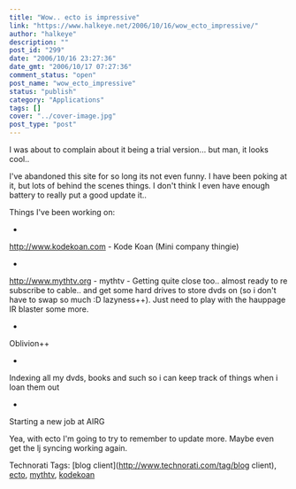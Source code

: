 ```yaml
---
title: "Wow.. ecto is impressive"
link: "https://www.halkeye.net/2006/10/16/wow_ecto_impressive/"
author: "halkeye"
description: ""
post_id: "299"
date: "2006/10/16 23:27:36"
date_gmt: "2006/10/17 07:27:36"
comment_status: "open"
post_name: "wow_ecto_impressive"
status: "publish"
category: "Applications"
tags: []
cover: "../cover-image.jpg"
post_type: "post"
---
```


I was about to complain about it being a trial version... but man, it looks cool.. 




I've abandoned this site for so long its not even funny. I have been poking at it, but lots of behind the scenes things. I don't think I even have enough battery to really put a good update it.. 




Things I've been working on: 






  * 
http://www.kodekoan.com - Kode Koan (Mini company thingie)



  * 
http://www.mythtv.org - mythtv - Getting quite close too.. almost ready to re subscribe to cable.. and get some hard drives to store dvds on (so i don't have to swap so much :D lazyness++). Just need to play with the hauppage IR blaster some more.


  * 
Oblivion++


  * 
Indexing all my dvds, books and such so i can keep track of things when i loan them out


  * 
Starting a new job at AIRG




Yea, with ecto I'm going to try to remember to update more. Maybe even get the lj syncing working again.

Technorati Tags: [blog client](http://www.technorati.com/tag/blog client), [ecto](http://www.technorati.com/tag/ecto), [mythtv](http://www.technorati.com/tag/mythtv), [kodekoan](http://www.technorati.com/tag/kodekoan)